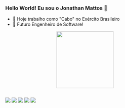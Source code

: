 ### Hello World! Eu sou o Jonathan Mattos 👋

- 🔭 Hoje trabalho como "Cabo" no Exército Brasileiro
- 🌱 Futuro Engenheiro de Software! 

<div align="center">
  <a href="https://github.com/jonathanmtt">
  <img height="180em" src="https://github-readme-stats.vercel.app/api?username=jonathanmtt&show_icons=true&theme=dark&include_all_commits=true&count_private=true"/>
</div>

  ##
  
 <div>
 <a href="https://api.whatsapp.com/send?phone=5521978781346&text=%20Ol%C3%A1,%20Vim%20atrav%C3%A9s%20do%20seu%20github%20perfil%20no%20Github!" target="_blank"><img src="https://img.shields.io/badge/WhatsApp-25D366?style=for-the-badge&logo=whatsapp&logoColor=white" target="_blank"></a>
     <a href="https://www.linkedin.com/in/jonathan-mattos-a20555216/" target="_blank"><img src="https://img.shields.io/badge/-LinkedIn-%230077B5?style=for-the-badge&logo=linkedin&logoColor=white" target="_blank"></a>
  <a href="https://instagram.com/jonathanmtt0" target="_blank"><img src="https://img.shields.io/badge/-Instagram-%23E4405F?style=for-the-badge&logo=instagram&logoColor=white" target="_blank"></a>
 <a href="https://discord.gg/wagxzStdcR" target="_blank"><img src="https://img.shields.io/badge/Discord-7289DA?style=for-the-badge&logo=discord&logoColor=white" target="_blank"></a> 
  <a href = "mailto:jonathanmtt1@gmail.com"><img src="https://img.shields.io/badge/-Gmail-%23333?style=for-the-badge&logo=gmail&logoColor=white" target="_blank"></a>   
 </div>
